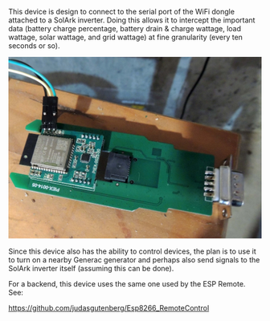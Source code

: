 This device is design to connect to the serial port of the WiFi dongle attached to a SolArk inverter.  Doing this allows it to intercept the important data (battery charge percentage, battery drain & charge wattage, load wattage, solar wattage, and grid wattage) at fine granularity (every ten seconds or so).

![alt text](dongle_serial.jpg?raw=true)

Since this device also has the ability to control devices, the plan is to use it to turn on a nearby Generac generator and perhaps also send signals to the SolArk inverter itself (assuming this can be done).

For a backend, this device uses the same one used by the ESP Remote.  See:

https://github.com/judasgutenberg/Esp8266_RemoteControl
